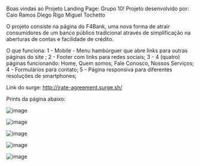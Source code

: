 Boas vindas ao Projeto Landing Page: Grupo 10!
Projeto desenvolvido por:
  Caio Ramos
  Diego Rigo
  Miguel Tochetto

O projeto consiste na página do F4Bank, uma nova forma de atrair consumidores de um banco público tradicional
através de simplificação na aberturas de contas e facilidade de crédito.

O que funciona:
1 - Mobile - Menu hambúrguer que abre links para outras páginas do site ;
2 - Footer com links para redes sociais;
3 - 4 (quatro) páginas funcionando: Home, Quem somos, Fale Conosco, Nossos Serviços;
4 - Formulários para contato;
5 - Página responsiva para diferentes resoluções de smartphones;

Link do surge: http://irate-agreement.surge.sh/

Prints da página abaixo:



![image](https://user-images.githubusercontent.com/92833972/150542969-a0bd6eec-f398-4921-96e0-49ac77440cda.png)


![image](https://user-images.githubusercontent.com/92833972/150543005-e9be8013-73e8-4fae-bbd8-2c2d33bac6fb.png)


![image](https://user-images.githubusercontent.com/92833972/150543060-2c49bff7-2dde-429c-8071-a5e82f139daf.png)

![image](https://user-images.githubusercontent.com/92833972/150543104-79d858b5-2855-4dcb-84ed-3c5e1fa2edd0.png)

![image](https://user-images.githubusercontent.com/92833972/150543148-60847d8a-024d-43ee-a779-cd41ca88f9a6.png)
